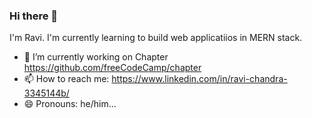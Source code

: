 ### Hi there 👋

I'm Ravi. I'm currently learning to build web applicatiios in MERN stack.

- 🔭 I’m currently working on Chapter https://github.com/freeCodeCamp/chapter
- 📫 How to reach me: https://www.linkedin.com/in/ravi-chandra-3345144b/
- 😄 Pronouns: he/him...
